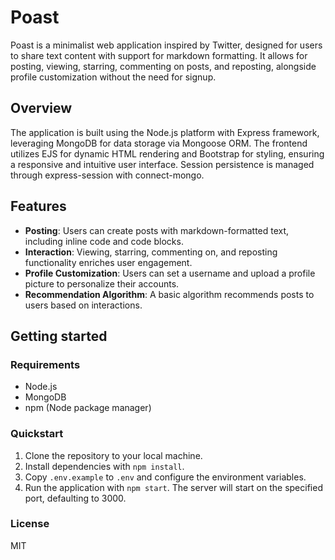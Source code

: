# Poast

Poast is a minimalist web application inspired by Twitter, designed for users to share text content with support for markdown formatting. It allows for posting, viewing, starring, commenting on posts, and reposting, alongside profile customization without the need for signup.

## Overview

The application is built using the Node.js platform with Express framework, leveraging MongoDB for data storage via Mongoose ORM. The frontend utilizes EJS for dynamic HTML rendering and Bootstrap for styling, ensuring a responsive and intuitive user interface. Session persistence is managed through express-session with connect-mongo.

## Features

- **Posting**: Users can create posts with markdown-formatted text, including inline code and code blocks.
- **Interaction**: Viewing, starring, commenting on, and reposting functionality enriches user engagement.
- **Profile Customization**: Users can set a username and upload a profile picture to personalize their accounts.
- **Recommendation Algorithm**: A basic algorithm recommends posts to users based on interactions.

## Getting started

### Requirements

- Node.js
- MongoDB
- npm (Node package manager)

### Quickstart

1. Clone the repository to your local machine.
2. Install dependencies with `npm install`.
3. Copy `.env.example` to `.env` and configure the environment variables.
4. Run the application with `npm start`. The server will start on the specified port, defaulting to 3000.

### License

MIT
